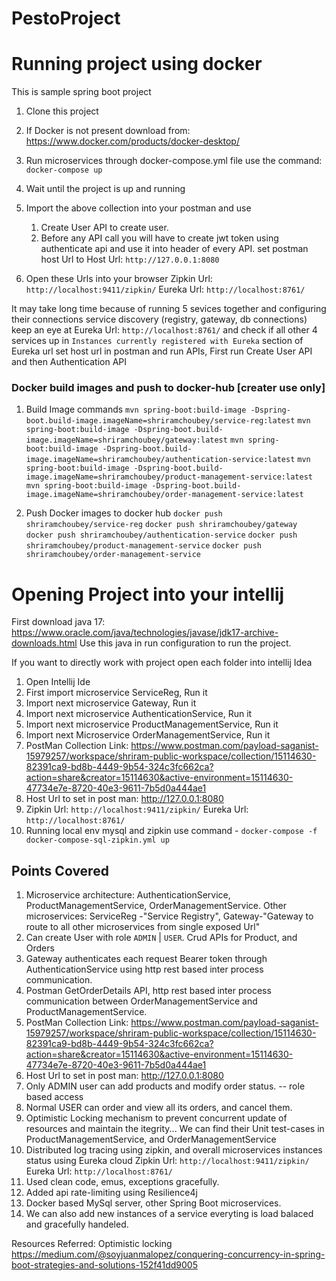 # PestoProject

# Running project using docker
This is sample spring boot project
1. Clone this project
2. If Docker is not present download from: https://www.docker.com/products/docker-desktop/
3. Run microservices through docker-compose.yml file use the command:
   `docker-compose up`
4. Wait until the project is up and running 
5. Import the above collection into your postman and use

   1. Create User API to create user.
   2. Before any API call you will have to create jwt token using authenticate api and use it into header of every API.
   set postman host Url to Host Url: `http://127.0.0.1:8080`

6. Open these Urls into your browser
Zipkin Url: `http://localhost:9411/zipkin/`
Eureka Url: `http://localhost:8761/`

It may take long time because of running 5 sevices together and configuring their connections service discovery (registry, gateway, db connections)
keep an eye at Eureka Url: `http://localhost:8761/` and check if all other 4 services up in `Instances currently registered with Eureka` section of Eureka url
set host url in postman and run APIs, First run Create User API and then Authentication API


### Docker build images and push to docker-hub [creater use only]
1. Build Image commands
   `mvn spring-boot:build-image -Dspring-boot.build-image.imageName=shriramchoubey/service-reg:latest`
   `mvn spring-boot:build-image -Dspring-boot.build-image.imageName=shriramchoubey/gateway:latest`
   `mvn spring-boot:build-image -Dspring-boot.build-image.imageName=shriramchoubey/authentication-service:latest`
   `mvn spring-boot:build-image -Dspring-boot.build-image.imageName=shriramchoubey/product-management-service:latest`
   `mvn spring-boot:build-image -Dspring-boot.build-image.imageName=shriramchoubey/order-management-service:latest`

2. Push Docker images to docker hub
   `docker push shriramchoubey/service-reg`
   `docker push shriramchoubey/gateway`
   `docker push shriramchoubey/authentication-service`
   `docker push shriramchoubey/product-management-service`
   `docker push shriramchoubey/order-management-service`

# Opening Project into your intellij

First download java 17: https://www.oracle.com/java/technologies/javase/jdk17-archive-downloads.html
Use this java in run configuration to run the project.

 If you want to directly work with project open each folder into intellij Idea
1. Open Intellij Ide
2. First import microservice ServiceReg, Run it
3. Import next microservice Gateway, Run it
4. Import next microservice AuthenticationService, Run it
5. Import next microservice ProductManagementService, Run it
6. Import next Microservice OrderManagementService, Run it 
7. PostMan Collection Link: https://www.postman.com/payload-saganist-15979257/workspace/shriram-public-workspace/collection/15114630-82391ca9-bd8b-4449-9b54-324c3fc662ca?action=share&creator=15114630&active-environment=15114630-47734e7e-8720-40e3-9611-7b5d0a444ae1
8. Host Url to set in post man: http://127.0.0.1:8080
9.    Zipkin Url: `http://localhost:9411/zipkin/`
      Eureka Url: `http://localhost:8761/`
10. Running local env mysql and zipkin
   use command - `docker-compose -f docker-compose-sql-zipkin.yml up`

## Points Covered

1. Microservice architecture: AuthenticationService, ProductManagementService, OrderManagementService. Other microservices: ServiceReg -"Service Registry", Gateway-"Gateway to route to all other microservices from single exposed Url"
2. Can create User with role `ADMIN` | `USER`. Crud APIs for Product, and Orders
2. Gateway authenticates each request Bearer token through AuthenticationService using http rest based inter process communication.
3. Postman GetOrderDetails API, http rest based inter process communication between OrderManagementService and ProductManagementService.
4. PostMan Collection Link: https://www.postman.com/payload-saganist-15979257/workspace/shriram-public-workspace/collection/15114630-82391ca9-bd8b-4449-9b54-324c3fc662ca?action=share&creator=15114630&active-environment=15114630-47734e7e-8720-40e3-9611-7b5d0a444ae1
5. Host Url to set in post man: http://127.0.0.1:8080
5. Only ADMIN user can add products and modify order status. -- role based access
5. Normal USER can order and view all its orders, and cancel them.
6. Optimistic Locking mechanism to prevent concurrent update of resources and maintain the itegrity... We can find their Unit test-cases in ProductManagementService, and OrderManagementService
7. Distributed log tracing using zipkin, and overall microservices instances status using Eureka cloud
   Zipkin Url: `http://localhost:9411/zipkin/`
   Eureka Url: `http://localhost:8761/`
8. Used clean code, emus, exceptions gracefully.
9. Added api rate-limiting using Resilience4j
10. Docker based MySql server, other Spring Boot microservices.
11. We can also add new instances of a service everyting is load balaced and gracefully handeled.
   

Resources Referred:
Optimistic locking
https://medium.com/@soyjuanmalopez/conquering-concurrency-in-spring-boot-strategies-and-solutions-152f41dd9005
